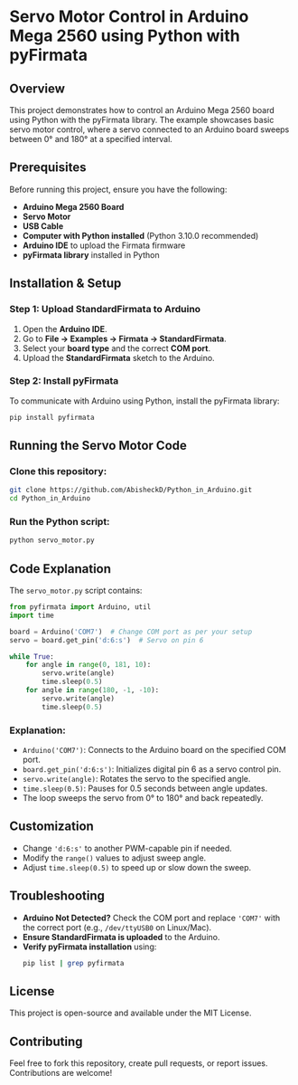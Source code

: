 # Servo Motor Control in Arduino Mega 2560 using Python with pyFirmata

## Overview
This project demonstrates how to control an Arduino Mega 2560 board using Python with the pyFirmata library. The example showcases basic servo motor control, where a servo connected to an Arduino board sweeps between 0° and 180° at a specified interval.

## Prerequisites
Before running this project, ensure you have the following:

- **Arduino Mega 2560 Board**
- **Servo Motor**
- **USB Cable**
- **Computer with Python installed** (Python 3.10.0 recommended)
- **Arduino IDE** to upload the Firmata firmware
- **pyFirmata library** installed in Python

## Installation & Setup

### Step 1: Upload StandardFirmata to Arduino
1. Open the **Arduino IDE**.
2. Go to **File → Examples → Firmata → StandardFirmata**.
3. Select your **board type** and the correct **COM port**.
4. Upload the **StandardFirmata** sketch to the Arduino.

### Step 2: Install pyFirmata
To communicate with Arduino using Python, install the pyFirmata library:

```sh
pip install pyfirmata
```

## Running the Servo Motor Code

### Clone this repository:
```sh
git clone https://github.com/AbisheckD/Python_in_Arduino.git
cd Python_in_Arduino
```

### Run the Python script:
```sh
python servo_motor.py
```

## Code Explanation
The `servo_motor.py` script contains:

```python
from pyfirmata import Arduino, util
import time

board = Arduino('COM7')  # Change COM port as per your setup
servo = board.get_pin('d:6:s')  # Servo on pin 6

while True:
    for angle in range(0, 181, 10):
        servo.write(angle)
        time.sleep(0.5)
    for angle in range(180, -1, -10):
        servo.write(angle)
        time.sleep(0.5)
```

### Explanation:
- `Arduino('COM7')`: Connects to the Arduino board on the specified COM port.
- `board.get_pin('d:6:s')`: Initializes digital pin 6 as a servo control pin.
- `servo.write(angle)`: Rotates the servo to the specified angle.
- `time.sleep(0.5)`: Pauses for 0.5 seconds between angle updates.
- The loop sweeps the servo from 0° to 180° and back repeatedly.

## Customization
- Change `'d:6:s'` to another PWM-capable pin if needed.
- Modify the `range()` values to adjust sweep angle.
- Adjust `time.sleep(0.5)` to speed up or slow down the sweep.

## Troubleshooting
- **Arduino Not Detected?** Check the COM port and replace `'COM7'` with the correct port (e.g., `/dev/ttyUSB0` on Linux/Mac).
- **Ensure StandardFirmata is uploaded** to the Arduino.
- **Verify pyFirmata installation** using:
  ```sh
  pip list | grep pyfirmata
  ```

## License
This project is open-source and available under the MIT License.

## Contributing
Feel free to fork this repository, create pull requests, or report issues. Contributions are welcome!

